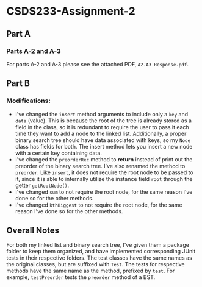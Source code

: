 # CSDS233-Assignment-2

## Part A
### Parts A-2 and A-3
For parts A-2 and A-3 please see the attached PDF, `A2-A3 Response.pdf`.

## Part B
### Modifications:
* I've changed the `insert` method arguments to include only a `key` and `data` (value). This is because the root of the tree is already stored as a field in the class, so it is redundant to require the user to pass it each time they want to add a node to the linked list. Additionally, a proper binary search tree should have data associated with keys, so my `Node` class has fields for both. The insert method lets you insert a new node with a certain key containing data.
* I've changed the `preorderRec` method to **return** instead of print out the preorder of the binary search tree. I've also renamed the method to `preorder`. Like `insert`, it does not require the root node to be passed to it, since it is able to internally utilize the instance field `root` through the getter `getRootNode()`.
* I've changed `sum` to not require the root node, for the same reason I've done so for the other methods.
* I've changed `kthBiggest` to not require the root node, for the same reason I've done so for the other methods.

## Overall Notes
For both my linked list and binary search tree, I've given them a package folder to keep them organized, and have implemented corresponding JUnit tests in their respective folders. The test classes have the same names as the original classes, but are suffixed with `Test`. The tests for respective methods have the same name as the method, prefixed by `test`. For example, `testPreorder` tests the `preorder` method of a BST. 